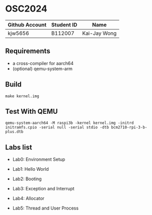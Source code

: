 # OSC2024

| Github Account | Student ID | Name          |
|----------------|------------|---------------|
| kjw5656        | B112007    | Kai-Jay Wong  |

## Requirements

* a cross-compiler for aarch64
* (optional) qemu-system-arm

## Build 

```
make kernel.img
```

## Test With QEMU

```
qemu-system-aarch64 -M raspi3b -kernel kernel.img -initrd initramfs.cpio -serial null -serial stdio -dtb bcm2710-rpi-3-b-plus.dtb
```

## Labs list
* Lab0: Environment Setup

* Lab1: Hello World

* Lab2: Booting

* Lab3: Exception and Interrupt

* Lab4: Allocator

* Lab5: Thread and User Process
